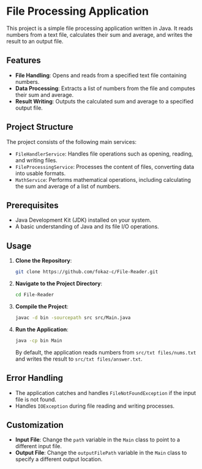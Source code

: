 # File Processing Application

This project is a simple file processing application written in Java. It reads numbers from a text file, calculates their sum and average, and writes the result to an output file.

## Features

- **File Handling**: Opens and reads from a specified text file containing numbers.
- **Data Processing**: Extracts a list of numbers from the file and computes their sum and average.
- **Result Writing**: Outputs the calculated sum and average to a specified output file.

## Project Structure

The project consists of the following main services:

- `FileHandlerService`: Handles file operations such as opening, reading, and writing files.
- `FileProcessingService`: Processes the content of files, converting data into usable formats.
- `MathService`: Performs mathematical operations, including calculating the sum and average of a list of numbers.

## Prerequisites

- Java Development Kit (JDK) installed on your system.
- A basic understanding of Java and its file I/O operations.

## Usage

1. **Clone the Repository**:
   ```bash
   git clone https://github.com/fokaz-c/File-Reader.git
   ```

2. **Navigate to the Project Directory**:
   ```bash
   cd File-Reader
   ```

3. **Compile the Project**:
   ```bash
   javac -d bin -sourcepath src src/Main.java
   ```

4. **Run the Application**:
   ```bash
   java -cp bin Main
   ```

   By default, the application reads numbers from `src/txt files/nums.txt` and writes the result to `src/txt files/answer.txt`.

## Error Handling

- The application catches and handles `FileNotFoundException` if the input file is not found.
- Handles `IOException` during file reading and writing processes.

## Customization

- **Input File**: Change the `path` variable in the `Main` class to point to a different input file.
- **Output File**: Change the `outputFilePath` variable in the `Main` class to specify a different output location.
